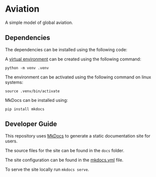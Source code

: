 # Aviation

A simple model of global aviation.

## Dependencies

The dependencies can be installed using the following code:

A [virtual environment](https://docs.python.org/3/library/venv.html) can be created using the following command:

`python -m venv .venv`

The environment can be activated using the following command on linux systems:

`source .venv/bin/activate`

MkDocs can be installed using:

`pip install mkdocs`

## Developer Guide

This repository uses [MkDocs](https://www.mkdocs.org/) to generate a static documentation site for users.

The source files for the site can be found in the `docs` folder.

The site configuration can be found in the [mkdocs.yml](mkdocs.yml) file.

To serve the site locally run `mkdocs serve`.
